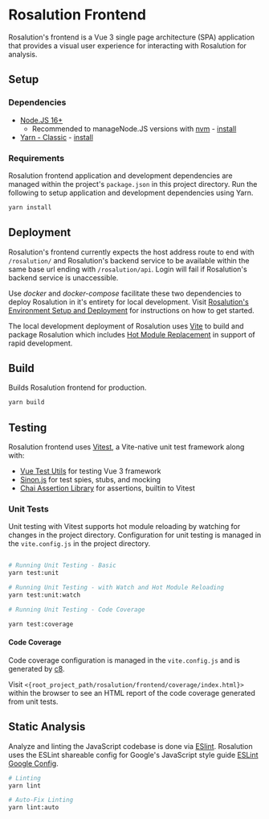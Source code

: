 # Rosalution Frontend

Rosalution's frontend is a Vue 3 single page architecture (SPA) application
that provides a visual user experience for interacting with Rosalution
for analysis.

## Setup

### Dependencies

- [Node.JS 16+](https://nodejs.org/en/)
    - Recommended to manageNode.JS versions with [nvm](https://www.npmjs.com/package/npx) - [install](https://github.com/nvm-sh/nvm#install--update-script)
- [Yarn - Classic](https://classic.yarnpkg.com/en/docs/getting-started) - [install](https://classic.yarnpkg.com/en/docs/install#windows-stable)

### Requirements

Rosalution frontend application and development dependencies are managed within
the project's `package.json` in this project directory. Run the following to
setup application and development dependencies using Yarn.

```bash
yarn install
```

## Deployment

Rosalution's frontend currently expects the host address route to end with
`/rosalution/` and Rosalution's backend service to be available within the same
base url ending with `/rosalution/api`. Login will fail if Rosalution's backend
service is unaccessible.

Use *docker* and *docker-compose* facilitate these two dependencies to deploy Rosalution in
it's entirety for local development. Visit [Rosalution's Environment Setup and Deployment](../README.md#environment-setup)
for instructions on how to get started.

The local development deployment of Rosalution uses [Vite](https://vitejs.dev/guide/) to build
and package Rosalution which includes [Hot Module Replacement](https://vitejs.dev/guide/features.html#hot-module-replacement)
in support of rapid development.

## Build

Builds Rosalution frontend for production.

```bash
yarn build
```

## Testing

Rosalution frontend uses [Vitest](https://vitest.dev/), a Vite-native unit test
framework along with:

- [Vue Test Utils](https://test-utils.vuejs.org/) for testing Vue 3 framework
- [Sinon.js](https://sinonjs.org/) for test spies, stubs, and mocking
- [Chai Assertion Library](https://www.chaijs.com/) for assertions, builtin to Vitest

### Unit Tests

Unit testing with Vitest supports hot module reloading by watching for changes
in the project directory. Configuration for unit testing is managed in the
`vite.config.js` in the project directory.

```bash

# Running Unit Testing - Basic
yarn test:unit

# Running Unit Testing - with Watch and Hot Module Reloading
yarn test:unit:watch

# Running Unit Testing - Code Coverage

yarn test:coverage
```

#### Code Coverage

Code coverage configuration is managed in the `vite.config.js` and is generated
by [c8](https://github.com/bcoe/c8#readme).

Visit
`<{root_project_path/rosalution/frontend/coverage/index.html}>` within the browser
to see an HTML report of the code coverage generated from unit tests.

## Static Analysis

Analyze and linting the JavaScript codebase is done via [ESlint](https://eslint.org/).
Rosalution uses the ESLint shareable config for Google's JavaScript style guide
[ESLint Google Config](https://github.com/google/eslint-config-google).

```bash
# Linting
yarn lint

# Auto-Fix Linting
yarn lint:auto
```
